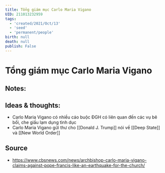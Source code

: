 ```yaml
---
title: Tổng giám mục Carlo Maria Vigano
UID: 211013232959
tags:
  - 'created/2021/Oct/13'
  - 'seed'
  - 'permanent/people'
birth: null
death: null
publish: False
---
```

# Tổng giám mục Carlo Maria Vigano

## Notes:


## Ideas & thoughts:
- Carlo Maria Vigano có nhiều cáo buộc ĐGH có liên quan đến các vụ bê bối, che giấu lạm dụng tình dục
- Carlo Maria Vigano gửi thư cho [[Donald J. Trump]] nói về [[Deep State]] và [[New World Order]]

## Source
- https://www.cbsnews.com/news/archbishop-carlo-maria-vigano-claims-against-pope-francis-like-an-earthquake-for-the-church/